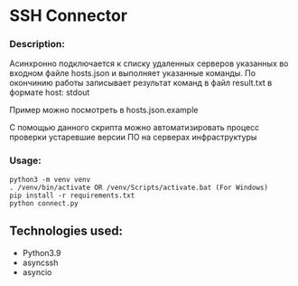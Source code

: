 # SSH Connector

### Description:

Асинхронно подключается к списку удаленных серверов указанных во входном файле hosts.json и выполняет указанные команды.
По окончинию работы записывает результат команд в файл result.txt в формате host: stdout

Пример можно посмотреть в hosts.json.example

С помощью данного скрипта можно автоматизировать процесс проверки устаревшие версии ПО на серверах инфраструктуры

### Usage:
```
python3 -m venv venv
. /venv/bin/activate OR /venv/Scripts/activate.bat (For Windows)
pip install -r requirements.txt
python connect.py
```

## Technologies used:

- Python3.9
- asyncssh
- asyncio